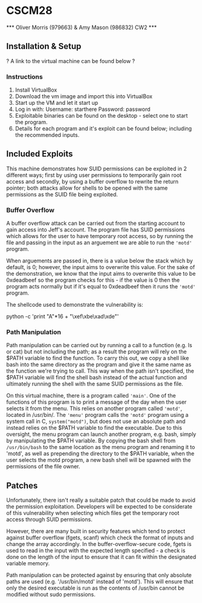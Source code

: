 # CSCM28

*** Oliver Morris (979663) & Amy Mason (986832) CW2 ***

## Installation & Setup
? A link to the virtual machine can be found below ?

### Instructions
1. Install VirtualBox
2. Download the vm image and import this into VirtualBox
3. Start up the VM and let it start up
4. Log in with: 
      Username: starthere Password: password
5. Exploitable binaries can be found on the desktop - select one to start the program.
6. Details for each program and it's exploit can be found below; including the recommended inputs.

## Included Exploits
This machine demonstrates how SUID permissions can be exploited in 2 different ways; first by using 
user permissions to temporarily gain root access and secondly, by using a buffer overflow to rewrite
the return pointer; both attacks allow for shells to be opened with the same permissions as the SUID 
file being exploited. 

### Buffer Overflow
A buffer overflow attack can be carried out from the starting account to gain access into Jeff's account. 
The program file has SUID permissions which allows for the user to have temporary root access, so by running
the file and passing in the input as an arguement we are able to run the `'motd'` program. 

When arguements are passed in, there is a value below the stack which by default, is 0; however, the input 
aims to overwrite this value. For the sake of the demonstration, we know that the input aims to 
overwrite this value to be 0xdeadbeef so the program checks for this - if the value is 0 then
the program acts normally but if it's equal to 0xdeadbeef then it runs the `'motd'` program.

The shellcode used to demonstrate the vulnerability is:

python -c 'print "A"*16 + "\xef\xbe\xad\xde"'

### Path Manipulation
Path manipulation can be carried out by running a call to a function (e.g. ls or cat) but not including the path; 
as a result the program will rely on the $PATH variable to find the function. To carry this out, we copy a 
shell like bash into the same directory as the program and give it the same name as the function we're trying 
to call. This way when the path isn't specified, the $PATH variable will find the shell bash instead of the 
actual function and ultimately running the shell with the same SUID permissions as the file.

On this virtual machine, there is a program called `'main'`. One of the functions of this program is to print a message of the day when the user selects it from the menu. This relies on another program called `'motd'`, located in /usr/bin/. The `'menu'` program calls the `'motd'` program using a system call in C, `system("motd")`, but does not use an absolute path and instead relies on the $PATH variable to find the executable. Due to this oversight, the menu program can launch another program, e.g. bash, simply by manipulating the $PATH variable. By copying the bash shell from `/usr/bin/bash` to the same location as the menu program and renaming it to 'motd', as well as prepending the directory to the $PATH variable, when the user selects the motd program, a new bash shell will be spawned with the permissions of the file owner.

## Patches
Unfortunately, there isn't really a suitable patch that could be made to avoid the permission exploitation. 
Developers will be expected to be considerate of this vulnerability when selecting which files get the temporary
root access through SUID permissions.

However, there are many built in security features which tend to protect against buffer overflow (fgets, scanf) 
which check the format of inputs and change the array accordingly. In the buffer-overflow-secure code, fgets is 
used to read in the input with the expected length specified - a check is done on the length of the input to 
ensure that it can fit within the designated variable memory.

Path manipulation can be protected against by ensuring that only absolute paths are used (e.g. '/usr/bin/motd' instead
of 'motd'). This will ensure that only the desired executable is run as the contents of /usr/bin cannot be modified without sudo permissions.
